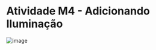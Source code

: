 # Atividade M4 - Adicionando Iluminação

![image](https://github.com/GabrielTamujo/AtividadesCG/assets/30511610/bd26dc06-e4ac-42ed-8ffc-7886d20cbb8c)
